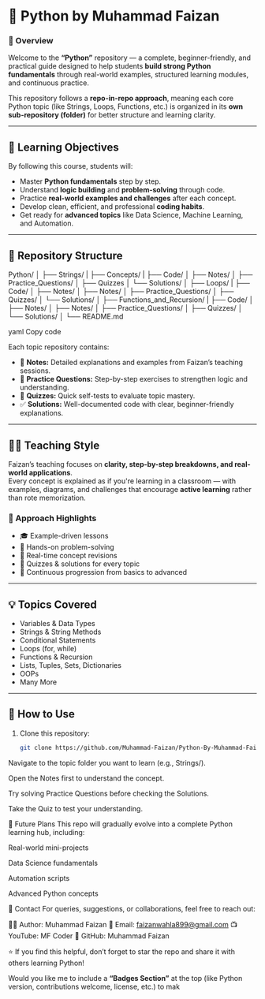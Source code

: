 # 🐍 Python by Muhammad Faizan  

### 📘 Overview  
Welcome to the **“Python”** repository — a complete, beginner-friendly, and practical guide designed to help students **build strong Python fundamentals** through real-world examples, structured learning modules, and continuous practice.  

This repository follows a **repo-in-repo approach**, meaning each core Python topic (like Strings, Loops, Functions, etc.) is organized in its **own sub-repository (folder)** for better structure and learning clarity.  

---

## 🎯 Learning Objectives  
By following this course, students will:  
- Master **Python fundamentals** step by step.  
- Understand **logic building** and **problem-solving** through code.  
- Practice **real-world examples and challenges** after each concept.  
- Develop clean, efficient, and professional **coding habits**.  
- Get ready for **advanced topics** like Data Science, Machine Learning, and Automation.  

---

## 📂 Repository Structure  

Python/
│
├── Strings/
| ├── Concepts/
| ├── Code/
│ ├── Notes/
│ ├── Practice_Questions/
│ ├── Quizzes
│ └── Solutions/
│
├── Loops/
| ├── Code/
│ ├── Notes/
│ ├── Notes/
│ ├── Practice_Questions/
│ ├── Quizzes/
│ └── Solutions/
│
├── Functions_and_Recursion/
| ├── Code/
│ ├── Notes/
│ ├── Notes/
│ ├── Practice_Questions/
│ ├── Quizzes/
│ └── Solutions/
│
└── README.md

yaml
Copy code

Each topic repository contains:  
- 🧾 **Notes:** Detailed explanations and examples from Faizan’s teaching sessions.  
- 🧠 **Practice Questions:** Step-by-step exercises to strengthen logic and understanding.  
- 🧩 **Quizzes:** Quick self-tests to evaluate topic mastery.  
- ✅ **Solutions:** Well-documented code with clear, beginner-friendly explanations.  

---

## 🧑‍🏫 Teaching Style  

Faizan’s teaching focuses on **clarity, step-by-step breakdowns, and real-world applications**.  
Every concept is explained as if you're learning in a classroom — with examples, diagrams, and challenges that encourage **active learning** rather than rote memorization.  

### 💬 Approach Highlights  
- 🎓 Example-driven lessons  
- 🧩 Hands-on problem-solving  
- 🔄 Real-time concept revisions  
- 📖 Quizzes & solutions for every topic  
- 🚀 Continuous progression from basics to advanced  

---

## 💡 Topics Covered
- Variables & Data Types  
- Strings & String Methods  
- Conditional Statements  
- Loops (for, while)  
- Functions & Recursion  
- Lists, Tuples, Sets, Dictionaries
- OOPs
- Many More 

---

## 🧾 How to Use
1. Clone this repository:  
   ```bash
   git clone https://github.com/Muhammad-Faizan/Python-By-Muhammad-Faizan.git
Navigate to the topic folder you want to learn (e.g., Strings/).

Open the Notes first to understand the concept.

Try solving Practice Questions before checking the Solutions.

Take the Quiz to test your understanding.

🚀 Future Plans
This repo will gradually evolve into a complete Python learning hub, including:

Real-world mini-projects

Data Science fundamentals

Automation scripts

Advanced Python concepts

📩 Contact
For queries, suggestions, or collaborations, feel free to reach out:

👨‍💻 Author: Muhammad Faizan
📧 Email: faizanwahla899@gmail.com
📺 YouTube: MF Coder
💼 GitHub: Muhammad Faizan

⭐ If you find this helpful, don’t forget to star the repo and share it with others learning Python!


Would you like me to include a **“Badges Section”** at the top (like Python version, contributions welcome, license, etc.) to mak
